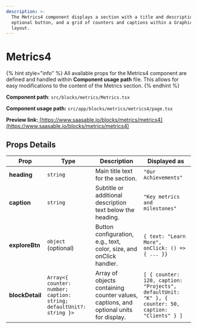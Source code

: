 ```yaml
---
description: >-
  The Metrics4 component displays a section with a title and description, an
  optional button, and a grid of counters and captions within a GraphicsCard
  layout.
---
```


# Metrics4



{% hint style="info" %}
All available props for the Metrics4 component are defined and handled within **Component usage path** file. This allows for easy modifications to the content of the Metrics section.
{% endhint %}

**Component path**: `src/blocks/metrics/Metrics.tsx`

**Component usage path:**  `src/app/blocks/metrics/metrics4/page.tsx`

**Preview link:**[ ](https://www.saasable.io/blocks/benefit/benefit4)[https://www.saasable.io/blocks/metrics/metrics4](https://www.saasable.io/blocks/metrics/metrics4)

## Props Details

| Prop            | Type                                                                | Description                                                                           | Displayed as                                                                                       |
| --------------- | ------------------------------------------------------------------- | ------------------------------------------------------------------------------------- | -------------------------------------------------------------------------------------------------- |
| **heading**     | `string`                                                            | Main title text for the section.                                                      | `"Our Achievements"`                                                                               |
| **caption**     | `string`                                                            | Subtitle or additional description text below the heading.                            | `"Key metrics and milestones"`                                                                     |
| **exploreBtn**  | `object` (optional)                                                 | Button configuration, e.g., text, color, size, and onClick handler.                   | `{ text: "Learn More", onClick: () => { ... }}`                                                    |
| **blockDetail** | `Array<{ counter: number; caption: string; defaultUnit?: string }>` | Array of objects containing counter values, captions, and optional units for display. | `[ { counter: 120, caption: "Projects", defaultUnit: "K" }, { counter: 50, caption: "Clients" } ]` |
